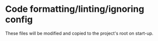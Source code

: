# Code formatting/linting/ignoring config

These files will be modified and copied to the project's root on start-up.
